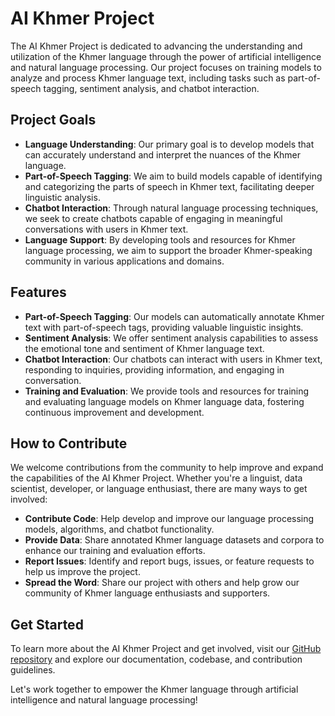# AI Khmer Project

The AI Khmer Project is dedicated to advancing the understanding and utilization of the Khmer language through the power of artificial intelligence and natural language processing. Our project focuses on training models to analyze and process Khmer language text, including tasks such as part-of-speech tagging, sentiment analysis, and chatbot interaction.

## Project Goals

- **Language Understanding**: Our primary goal is to develop models that can accurately understand and interpret the nuances of the Khmer language.
- **Part-of-Speech Tagging**: We aim to build models capable of identifying and categorizing the parts of speech in Khmer text, facilitating deeper linguistic analysis.
- **Chatbot Interaction**: Through natural language processing techniques, we seek to create chatbots capable of engaging in meaningful conversations with users in Khmer text.
- **Language Support**: By developing tools and resources for Khmer language processing, we aim to support the broader Khmer-speaking community in various applications and domains.

## Features

- **Part-of-Speech Tagging**: Our models can automatically annotate Khmer text with part-of-speech tags, providing valuable linguistic insights.
- **Sentiment Analysis**: We offer sentiment analysis capabilities to assess the emotional tone and sentiment of Khmer language text.
- **Chatbot Interaction**: Our chatbots can interact with users in Khmer text, responding to inquiries, providing information, and engaging in conversation.
- **Training and Evaluation**: We provide tools and resources for training and evaluating language models on Khmer language data, fostering continuous improvement and development.

## How to Contribute

We welcome contributions from the community to help improve and expand the capabilities of the AI Khmer Project. Whether you're a linguist, data scientist, developer, or language enthusiast, there are many ways to get involved:

- **Contribute Code**: Help develop and improve our language processing models, algorithms, and chatbot functionality.
- **Provide Data**: Share annotated Khmer language datasets and corpora to enhance our training and evaluation efforts.
- **Report Issues**: Identify and report bugs, issues, or feature requests to help us improve the project.
- **Spread the Word**: Share our project with others and help grow our community of Khmer language enthusiasts and supporters.

## Get Started

To learn more about the AI Khmer Project and get involved, visit our [GitHub repository](https://github.com/your-repository) and explore our documentation, codebase, and contribution guidelines.

Let's work together to empower the Khmer language through artificial intelligence and natural language processing!
